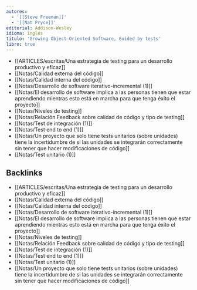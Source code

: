 ```yaml
---
autores:
  - '[[Steve Freeman]]'
  - '[[Nat Pryce]]'
editorial: Addison-Wesley
idioma: inglés
titulo: 'Growing Object-Oriented Software, Guided by tests'
libro: true
---
```

- [[ARTICLES/escritas/Una estrategia de testing para un desarrollo productivo y eficaz]]
- [[Notas/Calidad externa del código]]
- [[Notas/Calidad interna del código]]
- [[Notas/Desarrollo de software iterativo-incremental (1)]]
- [[Notas/El desarrollo de software implica a las personas tienen que estar aprendiendo mientras esto está en marcha para que tenga éxito el proyecto]]
- [[Notas/Niveles de testing]]
- [[Notas/Relación Feedback sobre calidad de código y tipo de testing]]
- [[Notas/Test de integración (1)]]
- [[Notas/Test end to end (1)]]
- [[Notas/Un proyecto que solo tiene tests unitarios (sobre unidades) tiene la incertidumbre de si las unidades se integrarán correctamente sin tener que hacer modificaciones de código]]
- [[Notas/Test unitario (1)]]

<!-- backlinks:start -->

## Backlinks

- [[ARTICLES/escritas/Una estrategia de testing para un desarrollo productivo y eficaz]]
- [[Notas/Calidad externa del código]]
- [[Notas/Calidad interna del código]]
- [[Notas/Desarrollo de software iterativo-incremental (1)]]
- [[Notas/El desarrollo de software implica a las personas tienen que estar aprendiendo mientras esto está en marcha para que tenga éxito el proyecto]]
- [[Notas/Niveles de testing]]
- [[Notas/Relación Feedback sobre calidad de código y tipo de testing]]
- [[Notas/Test de integración (1)]]
- [[Notas/Test end to end (1)]]
- [[Notas/Test unitario (1)]]
- [[Notas/Un proyecto que solo tiene tests unitarios (sobre unidades) tiene la incertidumbre de si las unidades se integrarán correctamente sin tener que hacer modificaciones de código]]

<!-- backlinks:end -->
